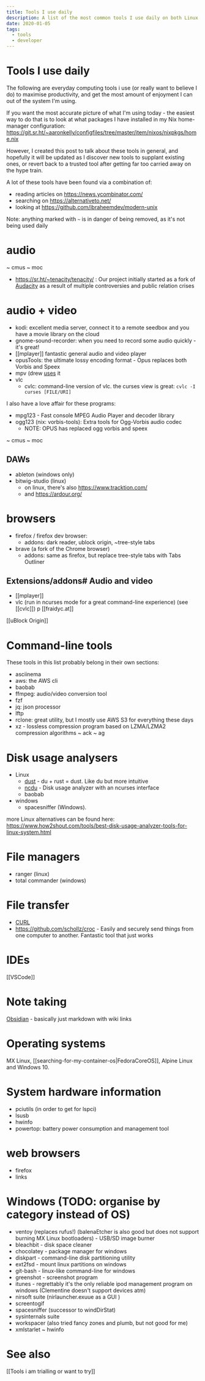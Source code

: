 ```yaml
---
title: Tools I use daily
description: A list of the most common tools I use daily on both Linux and Windows, from command-line utilities to browser extensions
date: 2020-01-05
tags:
  - tools
  - developer
---
```


# Tools I use daily

The following are everyday computing tools i use (or really want to believe I do) to maximise productivity, and get the most amount of enjoyment I can out of the system I'm using.

If you want the most accurate picture of what I'm using today - the easiest way to do that is to look at what packages I have installed in my Nix home-manager configuration: https://git.sr.ht/~aaronkelly/configfiles/tree/master/item/nixos/nixpkgs/home.nix

However, I created this post to talk about these tools in general, and hopefully it will be updated as I discover new tools to supplant existing ones, or revert back to a trusted tool after getting far too carried away on the hype train.

A lot of these tools have been found via a combination of:
- reading articles on  https://news.ycombinator.com/
- searching on https://alternativeto.net/
- looking at https://github.com/ibraheemdev/modern-unix

Note: anything marked with `~` is in danger of being removed, as it's not being used daily

# audio

~ cmus
~ moc

- https://sr.ht/~tenacity/tenacity/ : Our project initially started as a fork of [Audacity](https://audacityteam.org) as a result of multiple controversies and public relation crises

# audio + video
- kodi: excellent media server, connect it to a remote seedbox and you have a movie library on the cloud
- gnome-sound-recorder: when you need to record some audio quickly - it's great!
- [[mplayer]] fantastic general audio and video player
- opusTools: the ultimate lossy encoding format - Opus replaces both Vorbis and Speex
- mpv (drew [uses](https://drewdevault.com/2020/12/12/Shell-literacy.html) it
- vlc
	- cvlc: command-line version of vlc. the curses view is great: `cvlc -I curses [FILE/URI]`

I also have a love affair for these programs:
- mpg123 - Fast console MPEG Audio Player and decoder library
- ogg123 (nix: vorbis-tools): Extra tools for Ogg-Vorbis audio codec
	- NOTE: OPUS has replaced ogg vorbis and speex

~ cmus
~ moc

## DAWs

- ableton (windows only)
- bitwig-studio (linux)
	- on linux, there's also https://www.tracktion.com/
	- and https://ardour.org/

# browsers
- firefox / firefox dev browser:
    - addons: dark reader, ublock origin, ~tree-style tabs
- brave (a fork of the Chrome browser)
    - addons: same as firefox, but replace tree-style tabs with Tabs Outliner

## Extensions/addons# Audio and video
- [[mplayer]]
- vlc (run in ncurses mode for a great command-line experience) (see [[cvlc]]) p
[[fraidyc.at]]

[[uBlock Origin]]

# Command-line tools
These tools in this list probably belong in their own sections:
- asciinema
- aws: the AWS cli
- baobab
- ffmpeg: audio/video conversion tool
- fzf
- jq: json processor
- lftp
- rclone: great utility, but I mostly use AWS S3 for everything these days
- xz - lossless compression program based on LZMA/LZMA2 compression algorithms
~ ack
~ ag


# Disk usage analysers
- Linux
	- [dust](https://github.com/bootandy/dust) - du + rust = dust. Like du but more intuitive
	- [ncdu](https://dev.yorhel.nl/ncdu) - Disk usage analyzer with an ncurses interface
	- baobab
- windows
	- spacesniffer (Windows).

more Linux alternatives can be found here: https://www.how2shout.com/tools/best-disk-usage-analyzer-tools-for-linux-system.html

# File managers
- ranger (linux)
- total commander (windows)

# File transfer

- [CURL](CURL.md)
- https://github.com/schollz/croc - Easily and securely send things from one computer to another. Fantastic tool that just works



# IDEs
[[VSCode]]

# Note taking
[Obsidian](https://obsidian.md/) - basically just markdown with wiki links

# Operating systems
MX Linux, [[searching-for-my-container-os|FedoraCoreOS]], Alpine Linux and Windows 10. 

# System hardware information
- pciutils (in order to get for lspci)
- lsusb
- hwinfo
- powertop: battery power consumption and management tool

# web browsers

- firefox
- links

# Windows (TODO: organise by category instead of OS)

- ventoy (replaces rufus!) (balenaEtcher is also good but does not support burning MX Linux bootloaders) - USB/SD image burner
- bleachbit - disk space cleaner
- chocolatey - package manager for windows
- diskpart - command-line disk partitioning utility
- ext2fsd - mount linux partitions on windows
- git-bash - linux-like command-line for windows
- greenshot - screenshot program
- itunes - regrettably it's the only reliable ipod management program on windows (Clementine doesn't support devices atm)
- nirsoft suite (nirlauncher.exuue as a GUI )
- screentogif
- spacesniffer (successor to windDirStat)
- sysinternals suite
- workspacer (also tried fancy zones and plumb, but not good for me)
- xmlstarlet
~ hwinfo

# See also
[[Tools i am trialling or want to try]]